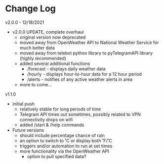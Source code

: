 # Change Log

v2.0.0 - 12/18/2021
- v2.0.0 UPDATE, complete overhaul
	- original version now deprecated
	- moved away from OpenWeather API to National Weather Service for much better data
	- moved away from telebot python library to pyTelegramAPI library (highly recommended)
	- added several additional functions
		- /forecast - displays daily weather data
		- /hourly - displays hour-to-hour data for a 12 hour period
		- /alerts - notifies of any active weather alerts in area
	- more to come...


v1.1.0
- Initial push
	- relatively stable for long periods of time
	- Telegram API times out sometimes, possibly related to VPN connectivity drops on wifi
	- added /start & /help commands
- Future versions
	- should include percentage chance of rain
	- an option to switch to ˚C or display both ˚F/˚C
	- triggers and/or automation to run at set times
	- more functionality via the OpenWeather API
		- option to pull specified data?


